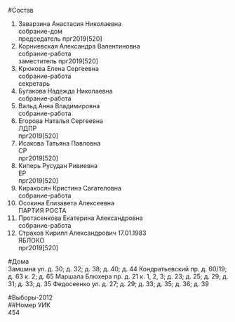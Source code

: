 #Состав  
1. Заварзина Анастасия Николаевна  
    собрание-дом  
    председатель прг2019[520]  
2. Корниевская Александра Валентиновна  
    собрание-работа  
    заместитель прг2019[520]  
3. Крюкова Елена Сергеевна  
    собрание-работа  
    секретарь  
4. Бугакова Надежда Николаевна  
    собрание-работа  
5. Вальд Анна Владимировна  
    собрание-работа  
6. Егорова Наталья Сергеевна  
    ЛДПР  
    прг2019[520]  
7. Исакова Татьяна Павловна  
    СР  
    прг2019[520]  
8. Киперь Русудан Ривиевна  
    ЕР  
    прг2019[520]  
9. Киракосян Кристинэ Сагателовна  
    собрание-работа  
10. Осокина Елизавета Алексеевна  
    ПАРТИЯ РОСТА  
11. Протасенкова Екатерина Александровна  
    собрание-работа  
12. Страхов Кирилл Александрович 17.01.1983  
    ЯБЛОКО  
    прг2019[520]  
  
#Дома  
Замшина ул. д. 30; д. 32; д. 38; д. 40; д. 44 Кондратьевский пр. д. 60/19; д. 63 к. 2; д. 65 Маршала Блюхера пр. д. 21 к. 1, 2, 3; д. 23; д. 25; д. 29; д. 31; д. 33; д. 35 Федосеенко ул. д. 27; д. 29; д. 33; д. 35; д. 36; д. 39  
  
#Выборы-2012  
##Номер УИК  
454  
